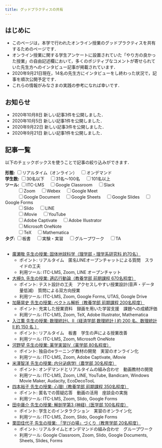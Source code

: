 ```yaml
---
title: グッドプラクティスの共有
---
```


<!--  Source codes of css and javascript were from https://www.tam-tam.co.jp/tipsnote/javascript/post14636.html. Thank you for the great codes -->

<style type="text/css">

.search-box_label {
    font-weight: bold;
}
.is-hide {
    display: none;
}

</style>


<script type="text/javascript">

var searchBox = '.search-box'; // 絞り込む項目を選択するエリア
var listItem = '.list_item';   // 絞り込み対象のアイテム
var hideClass = 'is-hide';     // 絞り込み対象外の場合に付与されるclass名

$(function() {
    // 絞り込み項目を変更した時
    $(document).on('change', searchBox + ' input', function() {
        search_filter();
    });
});

/**
 * リストの絞り込みを行う
 */
function search_filter() {
    // 非表示状態を解除
    $(listItem).removeClass(hideClass);
    for (var i = 0; i < $(searchBox).length; i++) {
        var name = $(searchBox).eq(i).find('input').attr('name');
        // 選択されている項目を取得
        var searchData = get_selected_input_items(name);
        // 選択されている項目がない、またはALLを選択している場合は飛ばす
        if(searchData.length === 0 || searchData[0] === '') {
            continue;
        }
        // リスト内の各アイテムをチェック
        for (var j = 0; j < $(listItem).length; j++) {
            // アイテムに設定している項目を取得
            var itemData = get_setting_values_in_item($(listItem).eq(j), name);
            // 絞り込み対象かどうかを調べる
            var check = array_match_check(itemData, searchData);
            if(!check) {
                $(listItem).eq(j).addClass(hideClass);
            }
        }
    }
}

/**
 * inputで選択されている値の一覧を取得する
 * @param  {String} name 対象にするinputのname属性の値
 * @return {Array}       選択されているinputのvalue属性の値
 */
function get_selected_input_items(name) {
    var searchData = [];
    $('[name=' + name + ']:checked').each(function() {
        searchData.push($(this).val());
    });
    return searchData;
}

/**
 * リスト内のアイテムに設定している値の一覧を取得する
 * @param  {Object} target 対象にするアイテムのjQueryオブジェクト
 * @param  {String} data   対象にするアイテムのdata属性の名前
 * @return {Array}         対象にするアイテムのdata属性の値
 */
function get_setting_values_in_item(target, data) {
    var itemData = target.data(data);
    if(!Array.isArray(itemData)) {
        itemData = [itemData];
    }
    return itemData;
}

/**
 * 2つの配列内で一致する文字列があるかどうかを調べる
 * @param  {Array} arr1 調べる配列1
 * @param  {Array} arr2 調べる配列2
 * @return {Boolean}    一致する値があるかどうか
 */
function array_match_check(arr1, arr2) {
    // 絞り込み対象かどうかを調べる
    var arrCheck = false;
    for (var i = 0; i < arr1.length; i++) {
        if(arr2.indexOf(arr1[i]) >= 0) {
            arrCheck = true;
            break;
        }
    }
    return arrCheck;
}

</script>

## はじめに
* このページは，本学で行われたオンライン授業のグッドプラクティスを共有するためのページです．  
* オンライン授業に関する学生アンケートに設置されていた「やり方の良かった授業」の自由記述欄において，多くのポジティブなコメントが寄せられていた先生方へのインタビュー記事が掲載されています．
* 2020年9月21日現在，14名の先生方にインタビューをし終わった状況で，記事を順次公開予定です．
* これらの情報がみなさまの実践の参考になれば幸いです．

## お知らせ
- 2020年10月8日 新しい記事3件を公開しました．
- 2020年10月5日 新しい記事1件を公開しました．
- 2020年9月22日 新しい記事3件を公開しました．
- 2020年9月21日 新しい記事1件を公開しました．

## 記事一覧
以下のチェックボックスを使うことで記事の絞り込みができます．<br>

<form>
    <div class="search-box">
        <span class="search-box_label">形態:</span>
        <input type="checkbox" name="format" value="realtime_online">リアルタイム（オンライン）　
        <input type="checkbox" name="format" value="ondemand">オンデマンド　
    </div>
    <div class="search-box">
        <span class="search-box_label">学生数:</span>
        <input type="checkbox" name="number" value="lt30">30名以下　
        <input type="checkbox" name="number" value="mt30-lt100">31名～100名　
        <input type="checkbox" name="number" value="mt100">101名以上　
    </div>
    <div class="search-box">
        <span class="search-box_label">ツール:</span>
        <!-- <input type="checkbox" name="tool" value="">全て -->
        <input type="checkbox" name="tool" value="itc-lms">ITC-LMS　
        <input type="checkbox" name="tool" value="google-classroom">Google Classroom　
        <input type="checkbox" name="tool" value="slack">Slack　<br>
        　　　<input type="checkbox" name="tool" value="zoom">Zoom　
        <input type="checkbox" name="tool" value="webex">Webex　
        <input type="checkbox" name="tool" value="google-meet">Google Meet　<br>
        　　　<input type="checkbox" name="tool" value="google-document">Google Document　
        <input type="checkbox" name="tool" value="google-sheets">Google Sheets　
        <input type="checkbox" name="tool" value="google-slides">Google Slides　
        <input type="checkbox" name="tool" value="google-forms">Google Forms<br>
        　　　<input type="checkbox" name="tool" value="slido">Slido　
        <input type="checkbox" name="tool" value="line">LINE　<br>
        　　　<input type="checkbox" name="tool" value="imovie">iMovie　
        <input type="checkbox" name="tool" value="youtube">YouTube　<br>
        　　　<input type="checkbox" name="tool" value="adobe-captivate">Adobe Captivate　
        <input type="checkbox" name="tool" value="a-illustrator">Adobe Illustrator　<br>
        　　　<input type="checkbox" name="tool" value="onenote">Microsoft OneNote　<br>
        　　　<input type="checkbox" name="tool" value="tex">TeX　
        <input type="checkbox" name="tool" value="mathematica">Mathematica　 <br>
    </div>
    <div class="search-box">
        <span class="search-box_label">タグ:</span>
        <input type="checkbox" name="keyword" value="hand-writing">板書　
        <input type="checkbox" name="keyword" value="experiment">実験・実習　
        <input type="checkbox" name="keyword" value="group-work">グループワーク　
        <input type="checkbox" name="keyword" value="ta">TA　
    </div>
</form>  
  
<ul class="list">  
<br>
    <li class="list_item" data-format='["realtime_online"]' data-number='mt30-lt100' data-tool='["itc-lms", "zoom", "line"]' data-keyword='[]'>
        <a href="./interview/hirose">廣瀬敬 先生の授業: 固体地球科学（理学部・理学系研究科 約70名）</a><br>
        <ul>
            <li>ポイント: リアルタイム　匿名LINEオープンチャットによる質問　スライドの工夫</li>
            <li>利用ツール: ITC-LMS, Zoom, LINE オープンチャット</li>
        </ul>
    </li>  
    <li class="list_item" data-format='["realtime_online"]' data-number='mt100' data-tool='["itc-lms", "zoom", "google-forms", "utas", "google-drive"]' data-keyword='["text"]'>
        <a href="./interview/ohtsuki">大槻久 先生の授業: 適応⾏動論（教養学部 前期課程 670名程度）</a><br>
        <ul>
            <li>ポイント: テスト設計の工夫　アクセスしやすい授業設計(音声・データ量低減)　質問による双方向授業</li>
            <li>利用ツール: ITC-LMS, Zoom, Google Forms, UTAS, Google Drive</li>
        </ul>
    </li>
    <li class="list_item" data-format='["realtime_online"]' data-number='mt100' data-tool='["itc-lms", "zoom", "tex", "a-illustrator:" "mathematica"]' data-keyword='["text"]'>
        <a href="./interview/kato">加藤晃史 先生の授業: ベクトル解析（教養学部 前期課程 200名程度）</a><br>
        <ul>
            <li>ポイント: 充実した授業資料　録画を用いた学習支援　課題への成績評価</li>
            <li>利用ツール: ITC-LMS, Zoom, TeX, Adobe Illustrator, Mathematica</li>
        </ul>
    </li>
    <li class="list_item" data-format='["realtime_online"]' data-number='mt100' data-tool='["itc-lms", "zoom", "onenote"]' data-keyword='["hand-writing"]'>
        <a href="./interview/irie">⼊江薫 先生の授業: 数理統計I、II（経済学部 数理統計 I 約 200 名、数理統計 II 約 150 名 ）</a><br>
        <ul>
            <li>ポイント: リアルタイム　板書　学生の声による授業改善</li>
            <li>利用ツール: ITC-LMS, Zoom, Microsoft OneNote</li>
        </ul>
    </li>
    <li class="list_item" data-format='["realtime_online"]' data-number='mt30-lt100' data-tool='["itc-lms", "zoom", "adobe-captivate", "imovie"]' data-keyword='["experiment", "ta"]'>
        <a href="./interview/kono">河野望 先生の授業: 薬学実習IV（薬学部 80名程度）</a><br>
        <ul>
            <li>ポイント: 独自のeラーニング教材の開発　実習のオンライン化</li>
            <li>利用ツール: ITC-LMS, Zoom, Adobe Captivate, iMovie</li>
        </ul>
    </li>
    <li class="list_item" data-format='["realtime_online", "ondemand"]' data-number='lt30' data-tool='["itc-lms", "zoom", "line", "youtube"]' data-keyword='[]'>
        <a href="./interview/yonezawa">米澤智洋 先生の授業: 内分泌病学Ⅰ（農学部 30名程度）</a><br>
        <ul>
            <li>ポイント: オンデマンドとリアルタイムの組み合わせ　動画教材の開発</li>
            <li>利用ツール: ITC-LMS, Zoom, LINE, YouTube, Bandicam, Windows Movie Maker, Audacity, EcoDecoTooL</li>
        </ul>
    </li>
    <li class="list_item" data-format='["realtime_online"]' data-number='mt100' data-tool='["zoom", "itc-lms", "slido", "google-forms"]' data-keyword='[]'>
        <a href="./interview/yotsumoto">四本裕子 先生の授業: 心理I（教養学部 前期課程 350名程度）</a><br>
        <ul>
            <li>ポイント: 匿名での質疑応答　動画の活用　座談会の実施</li>
            <li>利用ツール: ITC-LMS, Zoom, Slido, Google Forms</li>
        </ul>
    </li>
    <li class="list_item" data-format='["realtime_online"]' data-number='mt100' data-tool='["itc-lms", "zoom", "slido",  "google-forms"]' data-keyword='["experiment", "ta"]'>
        <a href="./interview/tanaka">田中庸介 先生の授業: 解剖学第3 (神経)（医学部 100名程度）</a><br>
        <ul>
            <li>ポイント: 学生とのインタラクション　実習のオンライン化</li>
            <li>利用ツール: ITC-LMS, Zoom, Slido, Google Forms</li>
        </ul>
    </li>
    <li class="list_item" data-format='["realtime_online", "ondemand"]' data-number='lt30' data-tool='["zoom", "slido", "google-document", "google-sheets", "google-slides", "google-forms", "google-classroom"]' data-keyword='["group-work"]'>
        <a href="./interview/kurita">栗田佳代子 先生の授業: 「学びの場」づくり（教育学部 20名程度）</a><br>
        <ul>
            <li>ポイント: リアルタイムとオンデマンドの組み合わせ　グループワーク</li>
            <li>利用ツール: Google Classroom, Zoom, Slido, Google Documents, Sheets, Slides, Forms</li>
        </ul>
    </li>

</ul>

<br>
<br>
<br>
<br>
<br>
<br>
<br>
<br>
<br>
<br>
<br>
